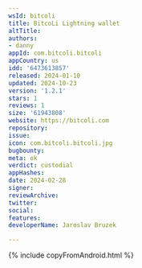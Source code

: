 ```yaml
---
wsId: bitcoli
title: BitcoLi Lightning wallet
altTitle: 
authors:
- danny
appId: com.bitcoli.bitcoli
appCountry: us
idd: '6473613857'
released: 2024-01-10
updated: 2024-10-23
version: '1.2.1'
stars: 1
reviews: 1
size: '61943808'
website: https://bitcoli.com
repository: 
issue: 
icon: com.bitcoli.bitcoli.jpg
bugbounty: 
meta: ok
verdict: custodial
appHashes: 
date: 2024-02-28
signer: 
reviewArchive: 
twitter: 
social: 
features: 
developerName: Jaroslav Bruzek

---
```


{% include copyFromAndroid.html %}
